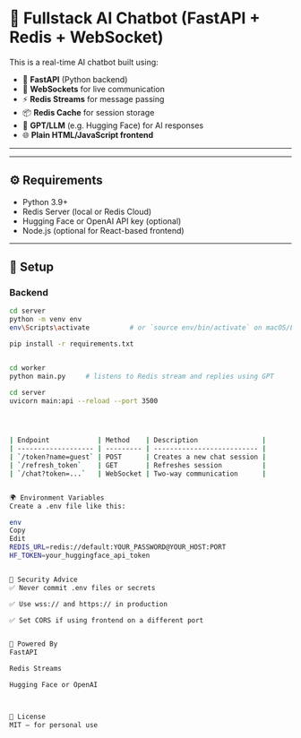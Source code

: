 # 🤖 Fullstack AI Chatbot (FastAPI + Redis + WebSocket)

This is a real-time AI chatbot built using:

- 🐍 **FastAPI** (Python backend)
- 🧠 **WebSockets** for live communication
- ⚡ **Redis Streams** for message passing
- 📦 **Redis Cache** for session storage
- 🧠 **GPT/LLM** (e.g. Hugging Face) for AI responses
- 🌐 **Plain HTML/JavaScript frontend**

---

---

## ⚙️ Requirements

- Python 3.9+
- Redis Server (local or Redis Cloud)
- Hugging Face or OpenAI API key (optional)
- Node.js (optional for React-based frontend)

---

## 🔧 Setup

### Backend

```bash
cd server
python -m venv env
env\Scripts\activate          # or `source env/bin/activate` on macOS/Linux

pip install -r requirements.txt


cd worker
python main.py     # listens to Redis stream and replies using GPT

cd server
uvicorn main:api --reload --port 3500




| Endpoint            | Method    | Description                |
| ------------------- | --------- | -------------------------- |
| `/token?name=guest` | POST      | Creates a new chat session |
| `/refresh_token`    | GET       | Refreshes session          |
| `/chat?token=...`   | WebSocket | Two-way communication      |


🌍 Environment Variables
Create a .env file like this:

env
Copy
Edit
REDIS_URL=redis://default:YOUR_PASSWORD@YOUR_HOST:PORT
HF_TOKEN=your_huggingface_api_token


🔐 Security Advice
✅ Never commit .env files or secrets

✅ Use wss:// and https:// in production

✅ Set CORS if using frontend on a different port


🧠 Powered By
FastAPI

Redis Streams

Hugging Face or OpenAI



🪪 License
MIT — for personal use








